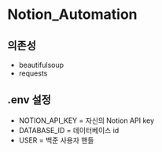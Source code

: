 # Notion_Automation

## 의존성
- beautifulsoup
- requests

## .env 설정

- NOTION_API_KEY = 자신의 Notion API key
- DATABASE_ID = 데이터베이스 id
- USER = 백준 사용자 핸들

